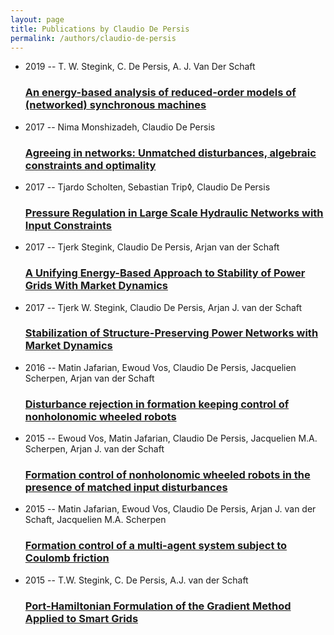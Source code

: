 ```yaml
---
layout: page
title: Publications by Claudio De Persis
permalink: /authors/claudio-de-persis
---
```


<ul class="post-list">
<li><span class='post-meta'>2019 -- T. W. Stegink, C. De Persis, A. J. Van Der Schaft</span><h3><a class='post-link' href="{{ site.baseurl }}/an-energy-based-analysis-of-reduced-order-models-of-networked-synchronous-machines">An energy-based analysis of reduced-order models of (networked) synchronous machines</a></h3></li>
<li><span class='post-meta'>2017 -- Nima Monshizadeh, Claudio De Persis</span><h3><a class='post-link' href="{{ site.baseurl }}/agreeing-in-networks-unmatched-disturbances-algebraic-constraints-and-optimality">Agreeing in networks: Unmatched disturbances, algebraic constraints and optimality</a></h3></li>
<li><span class='post-meta'>2017 -- Tjardo Scholten, Sebastian Trip◊, Claudio De Persis</span><h3><a class='post-link' href="{{ site.baseurl }}/pressure-regulation-in-large-scale-hydraulic-networks-with-input-constraints">Pressure Regulation in Large Scale Hydraulic Networks with Input Constraints</a></h3></li>
<li><span class='post-meta'>2017 -- Tjerk Stegink, Claudio De Persis, Arjan van der Schaft</span><h3><a class='post-link' href="{{ site.baseurl }}/a-unifying-energy-based-approach-to-stability-of-power-grids-with-market-dynamics">A Unifying Energy-Based Approach to Stability of Power Grids With Market Dynamics</a></h3></li>
<li><span class='post-meta'>2017 -- Tjerk W. Stegink, Claudio De Persis, Arjan J. van der Schaft</span><h3><a class='post-link' href="{{ site.baseurl }}/stabilization-of-structure-preserving-power-networks-with-market-dynamics">Stabilization of Structure-Preserving Power Networks with Market Dynamics</a></h3></li>
<li><span class='post-meta'>2016 -- Matin Jafarian, Ewoud Vos, Claudio De Persis, Jacquelien Scherpen, Arjan van der Schaft</span><h3><a class='post-link' href="{{ site.baseurl }}/disturbance-rejection-in-formation-keeping-control-of-nonholonomic-wheeled-robots">Disturbance rejection in formation keeping control of nonholonomic wheeled robots</a></h3></li>
<li><span class='post-meta'>2015 -- Ewoud Vos, Matin Jafarian, Claudio De Persis, Jacquelien M.A. Scherpen, Arjan J. van der Schaft</span><h3><a class='post-link' href="{{ site.baseurl }}/formation-control-of-nonholonomic-wheeled-robots-in-the-presence-of-matched-input-disturbances">Formation control of nonholonomic wheeled robots in the presence of matched input disturbances</a></h3></li>
<li><span class='post-meta'>2015 -- Matin Jafarian, Ewoud Vos, Claudio De Persis, Arjan J. van der Schaft, Jacquelien M.A. Scherpen</span><h3><a class='post-link' href="{{ site.baseurl }}/formation-control-of-a-multi-agent-system-subject-to-coulomb-friction">Formation control of a multi-agent system subject to Coulomb friction</a></h3></li>
<li><span class='post-meta'>2015 -- T.W. Stegink, C. De Persis, A.J. van der Schaft</span><h3><a class='post-link' href="{{ site.baseurl }}/port-hamiltonian-formulation-of-the-gradient-method-applied-to-smart-grids">Port-Hamiltonian Formulation of the Gradient Method Applied to Smart Grids</a></h3></li>

</ul>
